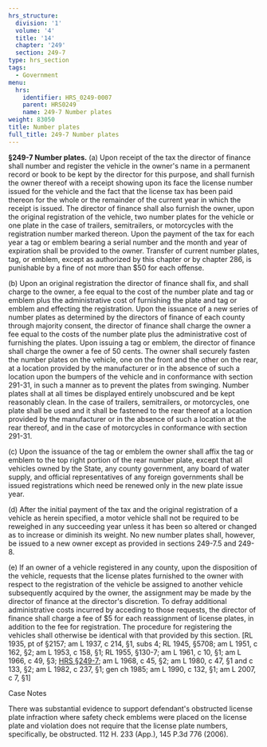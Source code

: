 ```yaml
---
hrs_structure:
  division: '1'
  volume: '4'
  title: '14'
  chapter: '249'
  section: 249-7
type: hrs_section
tags:
  - Government
menu:
  hrs:
    identifier: HRS_0249-0007
    parent: HRS0249
    name: 249-7 Number plates
weight: 83050
title: Number plates
full_title: 249-7 Number plates
---
```

**§249-7 Number plates.** (a) Upon receipt of the tax the director of finance shall number and register the vehicle in the owner's name in a permanent record or book to be kept by the director for this purpose, and shall furnish the owner thereof with a receipt showing upon its face the license number issued for the vehicle and the fact that the license tax has been paid thereon for the whole or the remainder of the current year in which the receipt is issued. The director of finance shall also furnish the owner, upon the original registration of the vehicle, two number plates for the vehicle or one plate in the case of trailers, semitrailers, or motorcycles with the registration number marked thereon. Upon the payment of the tax for each year a tag or emblem bearing a serial number and the month and year of expiration shall be provided to the owner. Transfer of current number plates, tag, or emblem, except as authorized by this chapter or by chapter 286, is punishable by a fine of not more than $50 for each offense.

(b) Upon an original registration the director of finance shall fix, and shall charge to the owner, a fee equal to the cost of the number plate and tag or emblem plus the administrative cost of furnishing the plate and tag or emblem and effecting the registration. Upon the issuance of a new series of number plates as determined by the directors of finance of each county through majority consent, the director of finance shall charge the owner a fee equal to the costs of the number plate plus the administrative cost of furnishing the plates. Upon issuing a tag or emblem, the director of finance shall charge the owner a fee of 50 cents. The owner shall securely fasten the number plates on the vehicle, one on the front and the other on the rear, at a location provided by the manufacturer or in the absence of such a location upon the bumpers of the vehicle and in conformance with section 291-31, in such a manner as to prevent the plates from swinging. Number plates shall at all times be displayed entirely unobscured and be kept reasonably clean. In the case of trailers, semitrailers, or motorcycles, one plate shall be used and it shall be fastened to the rear thereof at a location provided by the manufacturer or in the absence of such a location at the rear thereof, and in the case of motorcycles in conformance with section 291-31.

(c) Upon the issuance of the tag or emblem the owner shall affix the tag or emblem to the top right portion of the rear number plate, except that all vehicles owned by the State, any county government, any board of water supply, and official representatives of any foreign governments shall be issued registrations which need be renewed only in the new plate issue year.

(d) After the initial payment of the tax and the original registration of a vehicle as herein specified, a motor vehicle shall not be required to be reweighed in any succeeding year unless it has been so altered or changed as to increase or diminish its weight. No new number plates shall, however, be issued to a new owner except as provided in sections 249-7.5 and 249-8.

(e) If an owner of a vehicle registered in any county, upon the disposition of the vehicle, requests that the license plates furnished to the owner with respect to the registration of the vehicle be assigned to another vehicle subsequently acquired by the owner, the assignment may be made by the director of finance at the director's discretion. To defray additional administrative costs incurred by acceding to those requests, the director of finance shall charge a fee of $5 for each reassignment of license plates, in addition to the fee for registration. The procedure for registering the vehicles shall otherwise be identical with that provided by this section. [RL 1935, pt of §2157; am L 1937, c 214, §1, subs 4; RL 1945, §5708; am L 1951, c 162, §2; am L 1953, c 158, §1; RL 1955, §130-7; am L 1961, c 10, §1; am L 1966, c 49, §3; [HRS §249-7](/title-14/chapter-249/section-249-7/); am L 1968, c 45, §2; am L 1980, c 47, §1 and c 133, §2; am L 1982, c 237, §1; gen ch 1985; am L 1990, c 132, §1; am L 2007, c 7, §1]

Case Notes

There was substantial evidence to support defendant's obstructed license plate infraction where safety check emblems were placed on the license plate and violation does not require that the license plate numbers, specifically, be obstructed. 112 H. 233 (App.), 145 P.3d 776 (2006).